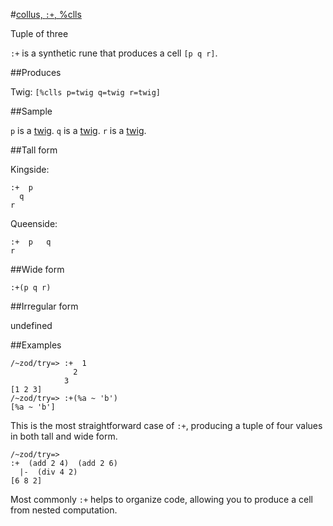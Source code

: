 #[collus, `:+`, %clls](#clls)

Tuple of three

`:+`  is a synthetic rune that produces a cell `[p q r]`.

##Produces

Twig: `[%clls p=twig q=twig r=twig]`

##Sample

`p` is a [twig]().
`q` is a [twig]().
`r` is a [twig]().

##Tall form

Kingside:

    :+  p
      q
    r

Queenside:

    :+  p   q
    r

##Wide form

    :+(p q r)

##Irregular form

undefined

##Examples

    /~zod/try=> :+  1
                  2
                3
    [1 2 3]
    /~zod/try=> :+(%a ~ 'b')
    [%a ~ 'b']

This is the most straightforward case of `:+`, producing a tuple of four values in both tall and wide form. 

    /~zod/try=> 
    :+  (add 2 4)  (add 2 6)
      |-  (div 4 2)
    [6 8 2]

Most commonly `:+` helps to organize code, allowing you to produce a cell from nested computation.